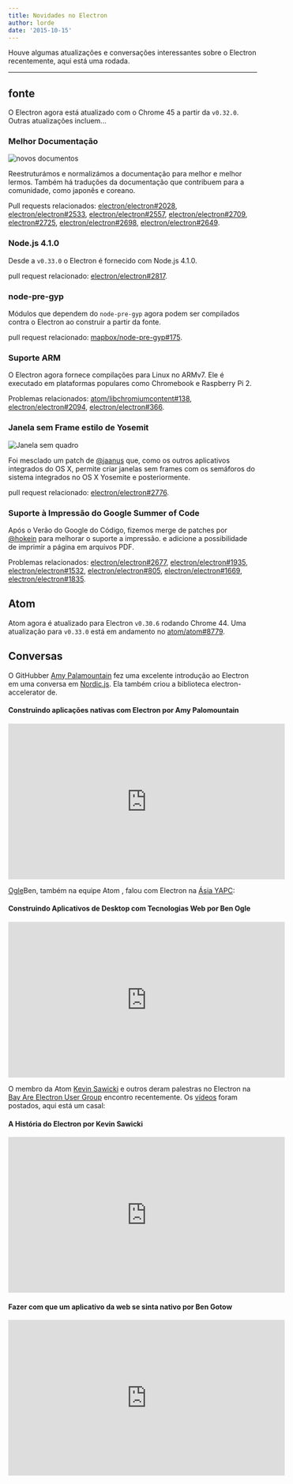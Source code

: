 ```yaml
---
title: Novidades no Electron
author: lorde
date: '2015-10-15'
---
```


Houve algumas atualizações e conversações interessantes sobre o Electron recentemente, aqui está uma rodada.

---

## fonte

O Electron agora está atualizado com o Chrome 45 a partir da `v0.32.0`. Outras atualizações incluem...

### Melhor Documentação

![novos documentos](https://cloud.githubusercontent.com/assets/1305617/10520600/d9dc0ae8-731f-11e5-9bd7-c1651639eb2a.png)

Reestruturámos e normalizámos a documentação para melhor e melhor lermos. Também há traduções da documentação que contribuem para a comunidade, como japonês e coreano.

Pull requests relacionados: [electron/electron#2028](https://github.com/electron/electron/pull/2028), [electron/electron#2533](https://github.com/electron/electron/pull/2533), [electron/electron#2557](https://github.com/electron/electron/pull/2557), [electron/electron#2709](https://github.com/electron/electron/pull/2709), [electron#2725](https://github.com/electron/electron/pull/2725), [electron/electron#2698](https://github.com/electron/electron/pull/2698), [electron/electron#2649](https://github.com/electron/electron/pull/2649).

### Node.js 4.1.0

Desde a `v0.33.0` o Electron é fornecido com Node.js 4.1.0.

pull request relacionado: [electron/electron#2817](https://github.com/electron/electron/pull/2817).

### node-pre-gyp

Módulos que dependem do `node-pre-gyp` agora podem ser compilados contra o Electron ao construir a partir da fonte.

pull request relacionado: [mapbox/node-pre-gyp#175](https://github.com/mapbox/node-pre-gyp/pull/175).

### Suporte ARM

O Electron agora fornece compilações para Linux no ARMv7. Ele é executado em plataformas populares como Chromebook e Raspberry Pi 2.

Problemas relacionados: [atom/libchromiumcontent#138](https://github.com/atom/libchromiumcontent/pull/138), [electron/electron#2094](https://github.com/electron/electron/pull/2094), [electron/electron#366](https://github.com/electron/electron/issues/366).

### Janela sem Frame estilo de Yosemit

![Janela sem quadro](https://cloud.githubusercontent.com/assets/184253/9849445/7397d308-5aeb-11e5-896f-08ac7693c8c0.png)

Foi mesclado um patch de [@jaanus](https://github.com/jaanus) que, como os outros aplicativos integrados do OS X, permite criar janelas sem frames com os semáforos do sistema integrados no OS X Yosemite e posteriormente.

pull request relacionado: [electron/electron#2776](https://github.com/electron/electron/pull/2776).

### Suporte à Impressão do Google Summer of Code

Após o Verão do Google do Código, fizemos merge de patches por [@hokein](https://github.com/hokein) para melhorar o suporte a impressão. e adicione a possibilidade de imprimir a página em arquivos PDF.

Problemas relacionados: [electron/electron#2677](https://github.com/electron/electron/pull/2677), [electron/electron#1935](https://github.com/electron/electron/pull/1935), [electron/electron#1532](https://github.com/electron/electron/pull/1532), [electron/electron#805](https://github.com/electron/electron/issues/805), [electron/electron#1669](https://github.com/electron/electron/pull/1669), [electron/electron#1835](https://github.com/electron/electron/pull/1835).

## Atom

Atom agora é atualizado para Electron `v0.30.6` rodando Chrome 44. Uma atualização para `v0.33.0` está em andamento no [atom/atom#8779](https://github.com/atom/atom/pull/8779).

## Conversas

O GitHubber [Amy Palamountain](https://github.com/ammeep) fez uma excelente introdução ao Electron em uma conversa em [Nordic.js](https://nordicjs2015.confetti.events). Ela também criou a biblioteca</a> electron-accelerator de.</p> 



#### Construindo aplicações nativas com Electron por Amy Palomountain
<div class="video"><iframe width="560" height="315" src="https://www.youtube.com/embed/OHOPSvTltPI" frameborder="0" allowfullscreen></iframe></div>

[Ogle](https://github.com/benogle)Ben, também na equipe Atom , falou com Electron na [Ásia YAPC](http://yapcasia.org/2015/):



#### Construindo Aplicativos de Desktop com Tecnologias Web por Ben Ogle
<div class="video"><iframe width="560" height="315" src="https://www.youtube.com/embed/WChjh5zaUdw" frameborder="0" allowfullscreen></iframe></div>

O membro da Atom [Kevin Sawicki](https://github.com/kevinsawicki) e outros deram palestras no Electron na [Bay Are Electron User Group](http://www.meetup.com/Bay-Area-Electron-User-Group/) encontro recentemente. Os [vídeos](http://www.wagonhq.com/blog/electron-meetup) foram postados, aqui está um casal:



#### A História do Electron por Kevin Sawicki
<div class="video"><iframe width="560" height="315" src="https://www.youtube.com/embed/tP8Yp1boQ9c" frameborder="0" allowfullscreen></iframe></div>

#### Fazer com que um aplicativo da web se sinta nativo por Ben Gotow
<div class="video"><iframe width="560" height="315" src="https://www.youtube.com/embed/JIRXVGVPzn8" frameborder="0" allowfullscreen></iframe></div>

